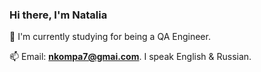 ### Hi there, I'm Natalia 

🌱 I'm currently studying for being a QA Engineer.

📫 Email: **nkompa7@gmai.com**. I speak English & Russian.
